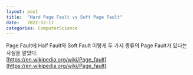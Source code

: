 ```yaml
---
layout: post
title:  "Hard Page Fault vs Soft Page Fault"
date:   2022-12-17
categories: ComputerScience
---            
```


Page Fault에 Half Fault와 Soft Fault 이렇게 두 가지 종류의 Page Fault가 있다는 사실을 알았다.            
[https://en.wikipedia.org/wiki/Page_fault](https://en.wikipedia.org/wiki/Page_fault)